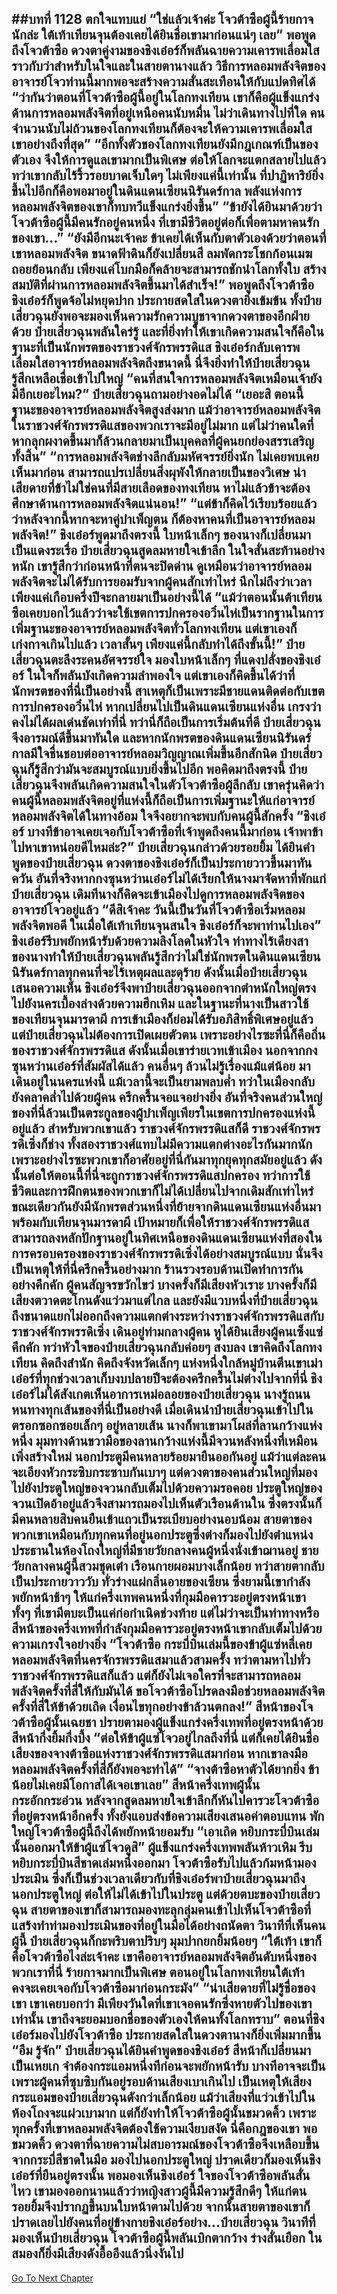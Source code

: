 ##บทที่ 1128 ตกใจแทบแย่
“ใช่แล้วเจ้าค่ะ โจวต้าซือผู้นี้ร้ายกาจนักล่ะ ใต้เท้าเทียนจุนต้องเคยได้ยินชื่อเขามาก่อนแน่ๆ เลย” พอพูดถึงโจวต้าซือ ดวงตาคู่งามของชิงเอ๋อร์ก็พลันฉายความเคารพเลื่อมใส ราวกับว่าสำหรับในใจและในสายตานางแล้ว วิธีการหลอมพลังจิตของอาจารย์โจวท่านนี้มากพอจะสร้างความสั่นสะเทือนให้กับแปดทิศได้
“ว่ากันว่าตอนที่โจวต้าซือผู้นี้อยู่ในโลกทงเทียน เขาก็คือผู้แข็งแกร่งด้านการหลอมพลังจิตที่อยู่เหนือคนนับหมื่น ไม่ว่าเดินทางไปที่ใด คนจำนวนนับไม่ถ้วนของโลกทงเทียนก็ต้องจะให้ความเคารพเลื่อมใสเขาอย่างถึงที่สุด”
“อีกทั้งตัวของโลกทงเทียนยังมีกฎเกณฑ์เป็นของตัวเอง จึงให้การดูแลเขามากเป็นพิเศษ ต่อให้โลกจะแตกสลายไปแล้ว ทว่าเขากลับไร้ริ้วรอยบาดเจ็บใดๆ ไม่เพียงแค่นี้เท่านั้น ที่ปาฏิหาริย์ยิ่งขึ้นไปอีกก็คือพอมาอยู่ในดินแดนเซียนนิรันดร์กาล พลังแห่งการหลอมพลังจิตของเขาก็ทบทวีแข็งแกร่งยิ่งขึ้น”
“ข้ายังได้ยินมาด้วยว่า โจวต้าซือผู้นี้มีคนรักอยู่คนหนึ่ง ที่เขามีชีวิตอยู่ต่อก็เพื่อตามหาคนรักของเขา...”
“ยังมีอีกนะเจ้าคะ ข้าเคยได้เห็นกับตาตัวเองด้วยว่าตอนที่เขาหลอมพลังจิต ขนาดฟ้าดินก็ยังเปลี่ยนสี ลมพัดกระโชกก้อนเมฆถอยย้อนกลับ เพียงแค่โบกมือก็คล้ายจะสามารถชักนำโลกทั้งใบ สร้างสมบัติที่ผ่านการหลอมพลังจิตขึ้นมาได้สำเร็จ!” พอพูดถึงโจวต้าซือ ชิงเอ๋อร์ก็พูดจ้อไม่หยุดปาก ประกายสดใสในดวงตายิ่งเข้มข้น ทั้งป๋ายเสี่ยวฉุนยังพอจะมองเห็นความรักความบูชาจากดวงตาของอีกฝ่ายด้วย
ป๋ายเสี่ยวฉุนพลันใคร่รู้ และที่ยิ่งทำให้เขาเกิดความสนใจก็คือในฐานะที่เป็นนักพรตของราชวงศ์จักรพรรดิแส ชิงเอ๋อร์กลับเคารพเลื่อมใสอาจารย์หลอมพลังจิตถึงขนาดนี้ นี่จึงยิ่งทำให้ป๋ายเสี่ยวฉุนรู้สึกเหลือเชื่อเข้าไปใหญ่
“คนที่สนใจการหลอมพลังจิตเหมือนเจ้ายังมีอีกเยอะไหม?” ป๋ายเสี่ยวฉุนถามอย่างอดไม่ได้
“เยอะสิ ตอนนี้ฐานะของอาจารย์หลอมพลังจิตสูงส่งมาก แม้ว่าอาจารย์หลอมพลังจิตในราชวงศ์จักรพรรดิแสของพวกเราจะมีอยู่ไม่มาก แต่ไม่ว่าคนใดที่หากลุกผงาดขึ้นมาก็ล้วนกลายมาเป็นบุคคลที่ผู้คนยกย่องสรรเสริญทั้งสิ้น”
“การหลอมพลังจิตช่างลึกลับมหัศจรรย์ยิ่งนัก ไม่เคยพบเคยเห็นมาก่อน สามารถแปรเปลี่ยนสิ่งผุพังให้กลายเป็นของวิเศษ น่าเสียดายที่ข้าไม่ใช่คนที่มีสายเลือดของทงเทียน หาไม่แล้วข้าจะต้องศึกษาด้านการหลอมพลังจิตแน่นอน!”
“แต่ข้าก็คิดไว้เรียบร้อยแล้วว่าหลังจากนี้หากจะหาคู่บำเพ็ญตน ก็ต้องหาคนที่เป็นอาจารย์หลอมพลังจิต!” ชิงเอ๋อร์พูดมาถึงตรงนี้ ใบหน้าเล็กๆ ของนางก็เปลี่ยนมาเป็นแดงระเรื่อ
ป๋ายเสี่ยวฉุนสูดลมหายใจเข้าลึก ในใจสั่นสะท้านอย่างหนัก เขารู้สึกว่าก่อนหน้าที่ตนจะปิดด่าน ดูเหมือนว่าอาจารย์หลอมพลังจิตจะไม่ได้รับการยอมรับจากผู้คนสักเท่าไหร่ นึกไม่ถึงว่าเวลาเพียงแค่เกือบครึ่งปีจะกลายมาเป็นอย่างนี้ได้
“แม้ว่าตอนนั้นต้าเทียนซือเคยบอกไว้แล้วว่าจะใช้เขตการปกครองอวิ๋นไห่เป็นรากฐานในการเพิ่มฐานะของอาจารย์หลอมพลังจิตทั่วโลกทงเทียน แต่เขาเองก็เก่งกาจเกินไปแล้ว เวลาสั้นๆ เพียงแค่นี้กลับทำได้ถึงขั้นนี้!” ป๋ายเสี่ยวฉุนตะลึงระคนอัศจรรย์ใจ มองใบหน้าเล็กๆ ที่แดงปลั่งของชิงเอ๋อร์ ในใจก็พลันบังเกิดความลำพองใจ
แต่เขาเองก็คิดขึ้นได้ว่าที่นักพรตของที่นี่เป็นอย่างนี้ สาเหตุก็เป็นเพราะมีชายแดนติดต่อกับเขตการปกครองอวิ๋นไห่ หากเปลี่ยนไปเป็นดินแดนเซียนแห่งอื่น เกรงว่าคงไม่ได้ผลเด่นชัดเท่าที่นี่
ทว่านี่ก็ถือเป็นการเริ่มต้นที่ดี ป๋ายเสี่ยวฉุนจึงอารมณ์ดีขึ้นมาทันใด และหากนักพรตของดินแดนเซียนนิรันดร์กาลมีใจชื่นชอบต่ออาจารย์หลอมวิญญาณเพิ่มขึ้นอีกสักนิด ป๋ายเสี่ยวฉุนก็รู้สึกว่ามันจะสมบูรณ์แบบยิ่งขึ้นไปอีก
พอคิดมาถึงตรงนี้ ป๋ายเสี่ยวฉุนจึงพลันเกิดความสนใจในตัวโจวต้าซือผู้ลึกลับ เขาครุ่นคิดว่าคนผู้นี้หลอมพลังจิตอยู่ที่แห่งนี้ก็ถือเป็นการเพิ่มฐานะให้แก่อาจารย์หลอมพลังจิตได้ในทางอ้อม ใจจึงอยากจะพบกับคนผู้นี้สักครั้ง
“ชิงเอ๋อร์ บางทีข้าอาจเคยเจอกับโจวต้าซือที่เจ้าพูดถึงคนนี้มาก่อน เจ้าพาข้าไปหาเขาหน่อยดีไหมล่ะ?” ป๋ายเสี่ยวฉุนกล่าวด้วยรอยยิ้ม
ได้ยินคำพูดของป๋ายเสี่ยวฉุน ดวงตาของชิงเอ๋อร์ก็เป็นประกายวาวขึ้นมาทันควัน อันที่จริงหากกงซุนหว่านเอ๋อร์ไม่ได้เรียกให้นางมาจัดหาที่พักแก่ป๋ายเสี่ยวฉุน เดิมทีนางก็คิดจะเข้าเมืองไปดูการหลอมพลังจิตของอาจารย์โจวอยู่แล้ว
“ดีสิเจ้าคะ วันนี้เป็นวันที่โจวต้าซือเริ่มหลอมพลังจิตพอดี ในเมื่อใต้เท้าเทียนจุนสนใจ ชิงเอ๋อร์ก็จะพาท่านไปเอง” ชิงเอ๋อร์รีบพยักหน้ารับด้วยความลิงโลดในหัวใจ ท่าทางไร้เดียงสาของนางทำให้ป๋ายเสี่ยวฉุนพลันรู้สึกว่าไม่ใช่นักพรตในดินแดนเซียนนิรันดร์กาลทุกคนที่จะไร้เหตุผลและดุร้าย
ดังนั้นเมื่อป๋ายเสี่ยวฉุนเสนอความเห็น ชิงเอ๋อร์จึงพาป๋ายเสี่ยวฉุนออกจากตำหนักใหญ่ตรงไปยังนครเบื้องล่างด้วยความฮึกเหิม และในฐานะที่นางเป็นสาวใช้ของเทียนจุนมารดาผี การเข้าเมืองก็ย่อมได้รับอภิสิทธิ์พิเศษอยู่แล้ว
แต่ป๋ายเสี่ยวฉุนไม่ต้องการเปิดเผยตัวตน เพราะอย่างไรซะที่นี่ก็คือถิ่นของราชวงศ์จักรพรรดิแส ดังนั้นเมื่อเขาร่ายเวทเข้าเมือง นอกจากกงซุนหว่านเอ๋อร์ที่สัมผัสได้แล้ว คนอื่นๆ ล้วนไม่รู้เรื่องแม้แต่น้อย
มาเดินอยู่ในนครแห่งนี้ แม้เวลานี้จะเป็นยามพลบค่ำ ทว่าในเมืองกลับยังคลาคล่ำไปด้วยผู้คน ครึกครื้นจอแจอย่างยิ่ง อันที่จริงคนส่วนใหญ่ของที่นี่ล้วนเป็นตระกูลของผู้บำเพ็ญเพียรในเขตการปกครองแห่งนี้อยู่แล้ว สำหรับพวกเขาแล้ว ราชวงศ์จักรพรรดิแสก็ดี ราชวงศ์จักรพรรดิเซิ่งก็ช่าง ทั้งสองราชวงศ์แทบไม่มีความแตกต่างอะไรกันมากนัก เพราะอย่างไรซะพวกเขาก็อาศัยอยู่ที่นี่กันมาทุกยุคทุกสมัยอยู่แล้ว
ดังนั้นต่อให้ตอนนี้ที่นี่จะถูกราชวงศ์จักรพรรดิแสปกครอง ทว่าการใช้ชีวิตและการฝึกตนของพวกเขาก็ไม่ได้เปลี่ยนไปจากเดิมสักเท่าไหร่ ขณะเดียวกันยังมีนักพรตส่วนหนึ่งที่ย้ายจากดินแดนเซียนแห่งอื่นมาพร้อมกับเทียนจุนมารดาผี เป้าหมายก็เพื่อให้ราชวงศ์จักรพรรดิแสสามารถลงหลักปักฐานอยู่ในทิศเหนือของดินแดนเซียนแห่งที่สองในการครอบครองของราชวงศ์จักรพรรดิเซิ่งได้อย่างสมบูรณ์แบบ
นั่นจึงเป็นเหตุให้ที่นี่ครึกครื้นอย่างมาก ร้านรวงรอบด้านเปิดทำการกันอย่างคึกคัก ผู้คนสัญจรขวักไขว่ บางครั้งก็มีเสียงหัวเราะ บางครั้งก็มีเสียงตวาดตะโกนดังแว่วมาแต่ไกล
และยังมีแวบหนึ่งที่ป๋ายเสี่ยวฉุนถึงขนาดแยกไม่ออกถึงความแตกต่างระหว่างราชวงศ์จักรพรรดิแสกับราชวงศ์จักรพรรดิเซิ่ง เดินอยู่ท่ามกลางผู้คน หูได้ยินเสียงผู้คนเซ็งแซ่คึกคัก ทว่าหัวใจของป๋ายเสี่ยวฉุนกลับค่อยๆ สงบลง เขาคิดถึงโลกทงเทียน คิดถึงสำนัก คิดถึงจังหวัดเล็กๆ แห่งหนึ่งใกล้หมู่บ้านตีนเขาเม่าเอ๋อร์ที่ทุกช่วงเวลาเก็บงบปลายปีจะต้องครึกครื้นไม่ต่างไปจากที่นี่
ชิงเอ๋อร์ไม่ได้สังเกตเห็นอาการเหม่อลอยของป๋ายเสี่ยวฉุน นางรู้ถนนหนทางทุกเส้นของที่นี่เป็นอย่างดี เมื่อเดินนำป๋ายเสี่ยวฉุนเข้าไปในตรอกซอกซอยเล็กๆ อยู่หลายเส้น นางก็พาเขามาโผล่ที่ลานกว้างแห่งหนึ่ง
มุมทางด้านขวามือของลานกว้างแห่งนี้มีจวนหลังหนึ่งที่เหมือนเพิ่งสร้างใหม่ นอกประตูมีคนหลายร้อยมายืนออกันอยู่ แม้ว่าแต่ละคนจะเอียงหัวกระซิบกระซาบกันเบาๆ แต่ดวงตาของคนส่วนใหญ่ที่มองไปยังประตูใหญ่ของจวนกลับเต็มไปด้วยความรอคอย
ประตูใหญ่ของจวนเปิดอ้าอยู่แล้วจึงสามารถมองไปเห็นตัวเรือนด้านใน ซึ่งตรงนั้นก็มีคนหลายสิบคนยืนเข้าแถวเป็นระเบียบอย่างนอบน้อม สายตาของพวกเขาเหมือนกับทุกคนที่อยู่นอกประตูซึ่งต่างก็มองไปยังตำแหน่งประธานในห้องโถงใหญ่ที่มีชายวัยกลางคนผู้หนึ่งนั่งเข้าฌานอยู่
ชายวัยกลางคนผู้นี้สวมชุดเต๋า เรือนกายผอมบางเล็กน้อย ทว่าสายตากลับเป็นประกายวาววับ ทั่วร่างแผ่กลิ่นอายของเซียน ซึ่งยามนี้เขากำลังพยักหน้าช้าๆ ให้แก่ครึ่งเทพคนหนึ่งที่กุมมือคารวะอยู่ตรงหน้าเขา
ทั้งๆ ที่เขามีตบะเป็นแค่ก่อกำเนิดช่วงท้าย แต่ไม่ว่าจะเป็นท่าทางหรือสีหน้าของครึ่งเทพที่กำลังกุมมือคารวะอยู่ตรงหน้าเขากลับเต็มไปด้วยความเกรงใจอย่างยิ่ง
“โจวต้าซือ กระบี่บินเล่มนี้ของข้าผู้แซ่หลี่เคยหลอมพลังจิตที่นครจักรพรรดิแสมาแล้วสามครั้ง ทว่าตามหาไปทั่วราชวงศ์จักรพรรดิแสก็แล้ว แต่ก็ยังไม่เจอใครที่จะสามารถหลอมพลังจิตครั้งที่สี่ให้กับมันได้ ขอโจวต้าซือโปรดลงมือช่วยหลอมพลังจิตครั้งที่สี่ให้ข้าด้วยเถิด เงื่อนไขทุกอย่างข้าล้วนตกลง!”
สีหน้าของโจวต้าซือผู้นั้นเฉยชา ปรายตามองผู้แข็งแกร่งครึ่งเทพที่อยู่ตรงหน้าด้วยสีหน้ากึ่งยิ้มกึ่งบึ้ง
“ต่อให้ข้าผู้แซ่โจวอยู่ไกลถึงที่นี่ แต่ก็เคยได้ยินชื่อเสียงของจางต้าซือแห่งราชวงศ์จักรพรรดิแสมาก่อน หากเขาลงมือ หลอมพลังจิตครั้งที่สี่ก็ยังพอจะทำได้”
“จางต้าซือหาตัวได้ยากยิ่ง ข้าน้อยไม่เคยมีโอกาสได้เจอเขาเลย” สีหน้าครึ่งเทพผู้นั้นกระอักกระอ่วน หลังจากสูดลมหายใจเข้าลึกก็หันไปคารวะโจวต้าซือที่อยู่ตรงหน้าอีกครั้ง ทั้งยังแอบส่งข้อความเสียงเสนอค่าตอบแทน พักใหญ่โจวต้าซือผู้นี้ถึงได้พยักหน้ายอมรับ
“เอาเถิด หยิบกระบี่บินเล่มนั้นออกมาให้ข้าผู้แซ่โจวดูสิ”
ผู้แข็งแกร่งครึ่งเทพพลันห้าวเหิม รีบหยิบกระบี่บินสีชาดเล่มหนึ่งออกมา โจวต้าซือรับไปแล้วก้มหน้ามองประเมิน ซึ่งก็เป็นช่วงเวลาเดียวกับที่ชิงเอ๋อร์พาป๋ายเสี่ยวฉุนมาถึงนอกประตูใหญ่
ต่อให้ไม่ได้เข้าไปในประตู แต่ด้วยตบะของป๋ายเสี่ยวฉุน สายตาของเขาก็สามารถมองทะลุกลุ่มคนเข้าไปเห็นโจวต้าซือที่แสร้งทำท่ามองประเมินของที่อยู่ในมือได้อย่างถนัดตา
วินาทีที่เห็นคนผู้นี้ ป๋ายเสี่ยวฉุนก็กะพริบตาปริบๆ มุมปากยกยิ้มน้อยๆ
“ใต้เท้า เขาก็คือโจวต้าซือไงล่ะเจ้าคะ เขาคืออาจารย์หลอมพลังจิตอันดับหนึ่งของพวกเราที่นี่ ร้ายกาจมากเป็นพิเศษ ตอนอยู่ในโลกทงเทียนใต้เท้าคงจะเคยเจอกับโจวต้าซือมาก่อนกระมัง”
“น่าเสียดายที่ไม่รู้ชื่อของเขา เขาเคยบอกว่า มีเพียงวันใดที่เขาเจอคนรักซึ่งหายตัวไปของเขาเท่านั้น เขาถึงจะยอมบอกชื่อของตัวเองให้คนทั้งโลกทราบ” ตอนที่ชิงเอ๋อร์มองไปยังโจวต้าซือ ประกายสดใสในดวงตานางก็ยิ่งเพิ่มมากขึ้น
“อืม รู้จัก” ป๋ายเสี่ยวฉุนได้ยินคำพูดของชิงเอ๋อร์ สีหน้าก็เปลี่ยนมาเป็นเหยเก จำต้องกระแอมหนึ่งทีก่อนจะพยักหน้ารับ
บางทีอาจจะเป็นเพราะผู้คนที่ซุบซิบกันอยู่รอบด้านเสียงเบาเกินไป เป็นเหตุให้เสียงกระแอมของป๋ายเสี่ยวฉุนดังกว่าเล็กน้อย แม้ว่าเสียงที่แว่วเข้าไปในห้องโถงจะแผ่วเบามาก แต่ก็ยังทำให้โจวต้าซือผู้นั้นขมวดคิ้ว เพราะทุกครั้งที่เขาหลอมพลังจิตต้องใช้ความเงียบสงัด นี่คือกฎของเขา
พอขมวดคิ้ว ดวงตาที่ฉายความไม่สบอารมณ์ของโจวต้าซือจึงเหลือบขึ้นจากกระบี่สีชาดในมือ มองไปนอกประตูใหญ่ ปราดเดียวก็มองเห็นชิงเอ๋อร์ที่ยืนอยู่ตรงนั้น พอมองเห็นชิงเอ๋อร์ ใจของโจวต้าซือพลันสั่นไหว เขามองออกนานแล้วว่าหญิงสาวผู้นี้มีความรู้สึกดีๆ ให้แก่ตน รอยยิ้มจึงปรากฏขึ้นบนใบหน้าตามไปด้วย จากนั้นสายตาของเขาก็ปราดเลยไปยังคนที่อยู่ข้างกายชิงเอ๋อร์อย่าง...ป๋ายเสี่ยวฉุน
วินาทีที่มองเห็นป๋ายเสี่ยวฉุน โจวต้าซือผู้นี้พลันเบิกตากว้าง ร่างสั่นเยือก ในสมองก็ยิ่งมีเสียงดังอื้ออึงแล้วนิ่งงันไป
------


[Go To Next Chapter]( ./101.md)